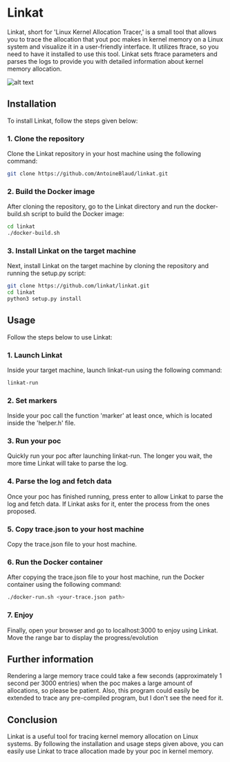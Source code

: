 # Linkat

Linkat, short for 'Linux Kernel Allocation Tracer,' is a small tool that allows you to trace the allocation that yout poc makes in kernel memory on a Linux system and visualize it in a user-friendly interface. It utilizes ftrace, so you need to have it installed to use this tool. Linkat sets ftrace parameters and parses the logs to provide you with detailed information about kernel memory allocation.

![alt text](https://i.ibb.co/RjvXFyK/Capture-d-cran-2023-02-15-202702.png)



## Installation

To install Linkat, follow the steps given below:
### 1. Clone the repository

Clone the Linkat repository in your host machine using the following command:

```bash
git clone https://github.com/AntoineBlaud/linkat.git
```

### 2. Build the Docker image

After cloning the repository, go to the Linkat directory and run the docker-build.sh script to build the Docker image:

```bash
cd linkat
./docker-build.sh
```

###  3. Install Linkat on the target machine

Next, install Linkat on the target machine by cloning the repository and running the setup.py script:


```bash
git clone https://github.com/linkat/linkat.git
cd linkat
python3 setup.py install
```
## Usage

Follow the steps below to use Linkat:
###  1. Launch Linkat

Inside your target machine, launch linkat-run using the following command:
```bash
linkat-run
```
### 2. Set markers

Inside your poc call the function 'marker' at least once, which is located inside the 'helper.h' file.
###  3. Run your poc

Quickly run your poc after launching linkat-run. The longer you wait, the more time Linkat will take to parse the log.
### 4. Parse the log and fetch data

Once your poc has finished running, press enter to allow Linkat to parse the log and fetch data. If Linkat asks for it, enter the process from the ones proposed.
### 5. Copy trace.json to your host machine

Copy the trace.json file to your host machine.
### 6. Run the Docker container

After copying the trace.json file to your host machine, run the Docker container using the following command:

```bash
./docker-run.sh <your-trace.json path>
```

### 7. Enjoy

Finally, open your browser and go to localhost:3000 to enjoy using Linkat. Move the range bar to display the progress/evolution

## Further information

Rendering a large memory trace could take a few seconds (approximately 1 second per 3000 entries) when the poc makes a large amount of allocations, so please be patient.
Also, this program could easily be extended to trace any pre-compiled program, but I don't see the need for it.

## Conclusion

Linkat is a useful tool for tracing kernel memory allocation on Linux systems. By following the installation and usage steps given above, you can easily use Linkat to trace allocation made by your poc in kernel memory.

